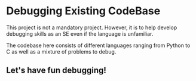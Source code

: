 # Debugging Existing CodeBase

This project is not a mandatory project. However, it is to help develop debugging skills as an SE even if the language is unfamiliar.

The codebase here consists of different languages ranging from Python to C as well as a mixture of problems to debug.

## Let's have fun debugging!
